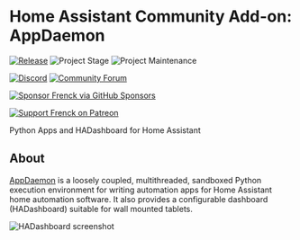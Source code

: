 # Home Assistant Community Add-on: AppDaemon

[![Release][release-shield]][release] ![Project Stage][project-stage-shield] ![Project Maintenance][maintenance-shield]

[![Discord][discord-shield]][discord] [![Community Forum][forum-shield]][forum]

[![Sponsor Frenck via GitHub Sponsors][github-sponsors-shield]][github-sponsors]

[![Support Frenck on Patreon][patreon-shield]][patreon]

Python Apps and HADashboard for Home Assistant

## About

[AppDaemon][appdaemon] is a loosely coupled, multithreaded, sandboxed Python
execution environment for writing automation apps for Home Assistant home
automation software. It also provides a configurable dashboard (HADashboard)
suitable for wall mounted tablets.

![HADashboard screenshot][screenshot]

[appdaemon]: https://appdaemon.readthedocs.io
[discord-shield]: https://img.shields.io/discord/478094546522079232.svg
[discord]: https://discord.me/hassioaddons
[forum-shield]: https://img.shields.io/badge/community-forum-brightgreen.svg
[forum]: https://community.home-assistant.io/t/home-assistant-community-add-on-appdaemon-4/163259?u=frenck
[github-sponsors-shield]: https://frenck.dev/wp-content/uploads/2019/12/github_sponsor.png
[github-sponsors]: https://github.com/sponsors/frenck
[maintenance-shield]: https://img.shields.io/maintenance/yes/2025.svg
[patreon-shield]: https://frenck.dev/wp-content/uploads/2019/12/patreon.png
[patreon]: https://www.patreon.com/frenck
[project-stage-shield]: https://img.shields.io/badge/project%20stage-experimental-yellow.svg
[release-shield]: https://img.shields.io/badge/version-v0.17.9-blue.svg
[release]: https://github.com/hassio-addons/addon-appdaemon/tree/v0.17.9
[screenshot]: https://github.com/hassio-addons/addon-appdaemon/raw/main/images/screenshot.png